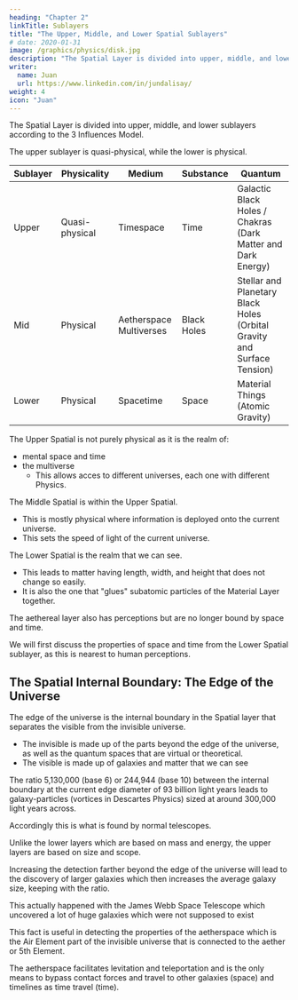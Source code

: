 ```yaml
---
heading: "Chapter 2"
linkTitle: Sublayers
title: "The Upper, Middle, and Lower Spatial Sublayers"
# date: 2020-01-31
image: /graphics/physics/disk.jpg
description: "The Spatial Layer is divided into upper, middle, and lower sublayers according to the 3 Influences Model"
writer:
  name: Juan
  url: https://www.linkedin.com/in/jundalisay/
weight: 4
icon: "Juan"
---
```



The Spatial Layer is divided into upper, middle, and lower sublayers according to the 3 Influences Model.  

The upper sublayer is quasi-physical, while the lower is physical.

Sublayer | Physicality | Medium | Substance | Quantum 
--- | --- | --- | --- | ---
Upper | Quasi-physical | Timespace | Time | Galactic Black Holes / Chakras (Dark Matter and Dark Energy)
Mid | Physical | Aetherspace Multiverses | Black Holes |  Stellar and Planetary Black Holes (Orbital Gravity and Surface Tension)
Lower | Physical | Spacetime | Space | Material Things (Atomic Gravity)


The Upper Spatial is not purely physical as it is the realm of:
- mental space and time
- the multiverse
  - This allows acces to different universes, each one with different Physics.

The Middle Spatial is within the Upper Spatial. 
- This is mostly physical where information is deployed onto the current universe.
- This sets the speed of light of the current universe. 

The Lower Spatial is the realm that we can see.
- This leads to matter having length, width, and height that does not change so easily.
- It is also the one that "glues" subatomic particles of the Material Layer together. 

The aethereal layer also has perceptions but are no longer bound by space and time. 

We will first discuss the properties of space and time from the Lower Spatial sublayer, as this is nearest to human perceptions. 


## The Spatial Internal Boundary: The Edge of the Universe

The edge of the universe is the internal boundary in the Spatial layer that separates the visible from the invisible universe.

- The invisible is made up of the parts beyond the edge of the universe, as well as the quantum spaces that are virtual or theoretical. 
- The visible is made up of galaxies and matter that we can see

The ratio 5,130,000 (base 6) or 244,944 (base 10) between the internal boundary at the current edge diameter of 93 billion light years leads to galaxy-particles (vortices in Descartes Physics) sized at around 300,000 light years across. 

Accordingly this is what is found by normal telescopes.

Unlike the lower layers which are based on mass and energy, the upper layers are based on size and scope.

Increasing the detection farther beyond the edge of the universe will lead to the discovery of larger galaxies which then increases the average galaxy size, keeping with the ratio. 

This actually happened with the James Webb Space Telescope which uncovered a lot of huge galaxies which were not supposed to exist

This fact is useful in detecting the properties of the aetherspace which is the Air Element part of the invisible universe that is connected to the aether or 5th Element. 

The aetherspace facilitates levitation and teleportation and is the only means to bypass contact forces and travel to other galaxies (space) and timelines as time travel (time).
